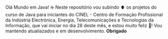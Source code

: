 Olá Mundo em Java! 
☕
Neste repositório vou subindo ⬆️ os projetos do curso de Java para iniciantes do CINEL - Centro de Formação Profissional da Indústria Electrónica, Energia, Telecomunicações e Tecnologias da Informação, que vai iniciar no dia 28 deste mês, e estou muito feliz 🥳! Vou mantendo atualiazados e em desenvolvimento. **Obrigado**
